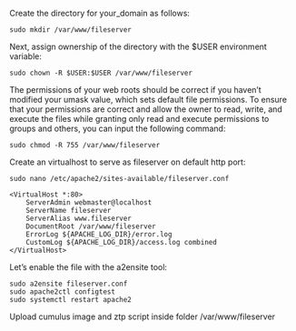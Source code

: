 Create the directory for your_domain as follows:

    sudo mkdir /var/www/fileserver 

Next, assign ownership of the directory with the $USER environment variable:

    sudo chown -R $USER:$USER /var/www/fileserver

The permissions of your web roots should be correct if you haven’t modified your umask value, which sets default file permissions. To ensure that your permissions are correct and allow the owner to read, write, and execute the files while granting only read and execute permissions to groups and others, you can input the following command:

    sudo chmod -R 755 /var/www/fileserver

Create an virtualhost to serve as fileserver on default http port: 
    
    sudo nano /etc/apache2/sites-available/fileserver.conf

    <VirtualHost *:80>
        ServerAdmin webmaster@localhost
        ServerName fileserver
        ServerAlias www.fileserver
        DocumentRoot /var/www/fileserver
        ErrorLog ${APACHE_LOG_DIR}/error.log
        CustomLog ${APACHE_LOG_DIR}/access.log combined
    </VirtualHost> 

Let’s enable the file with the a2ensite tool:

    sudo a2ensite fileserver.conf
    sudo apache2ctl configtest
    sudo systemctl restart apache2

Upload cumulus image and ztp script inside folder /var/www/fileserver  
